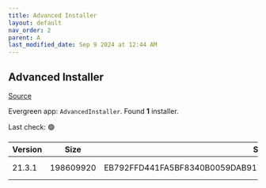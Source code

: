 ```yaml
---
title: Advanced Installer
layout: default
nav_order: 2
parent: A
last_modified_date: Sep 9 2024 at 12:44 AM
---
```


## Advanced Installer

[Source](https://www.advancedinstaller.com)

Evergreen app: `AdvancedInstaller`. Found **1** installer.

Last check: 🟢

| Version | Size      | Sha256                                                           | Type | URI                                                                                                                              |
| ------- | --------- | ---------------------------------------------------------------- | ---- | -------------------------------------------------------------------------------------------------------------------------------- |
| 21.3.1  | 198609920 | EB792FFD441FA5BF8340B0059DAB9176860E0998C2B2F9EA4379FCAD9B559116 | msi  | [https://www.advancedinstaller.com/downloads/21.3.1/advinst.msi](https://www.advancedinstaller.com/downloads/21.3.1/advinst.msi) |
